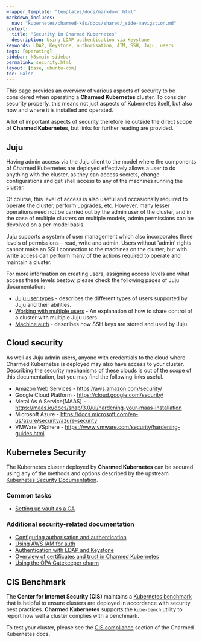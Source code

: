```yaml
---
wrapper_template: "templates/docs/markdown.html"
markdown_includes:
  nav: "kubernetes/charmed-k8s/docs/shared/_side-navigation.md"
context:
  title: "Security in Charmed Kubernetes"
  description: Using LDAP authentication via Keystone
keywords: LDAP, Keystone, authorisation, AIM, SSH, Juju, users
tags: [operating]
sidebar: k8smain-sidebar
permalink: security.html
layout: [base, ubuntu-com]
toc: False
---
```


This page provides an overview of various aspects of security to be considered
when operating a **Charmed Kubernetes** cluster. To consider security properly,
this means not just aspects of Kubernetes itself, but also how and where
it is installed and operated.

A lot of important aspects of security therefore lie outside the direct scope
of **Charmed Kubernetes**, but links for further reading
are provided.


## Juju

Having admin access via the Juju client to the model where the components
of Charmed Kubernetes are deployed effectively allows a user to do
anything with the cluster, as they can access secrets, change configurations
and get shell access to any of the machines running the cluster.

Of course, this level of access is also useful and occasionally required to
operate the cluster, perform upgrades, etc. However, many lesser
operations need not be carried out by the admin user of the cluster, and in the
case of multiple clusters on multiple models, admin permissions can be devolved
on a per-model basis.

Juju supports a system of user management which also incorporates three levels
of permissions - read, write and admin. Users without 'admin' rights cannot
make an SSH connection to the machines on the cluster, but with write access
can perform many of the actions required to operate and maintain a cluster.

For more information on creating users, assigning access levels and what access
these levels bestow, please check the following pages of Juju documentation:

-   [Juju user types][juju-user-types] - describes the different types of users
    supported by Juju and their abilities.
-   [Working with multiple users][juju-users] - An explanation of how to share control of
    a cluster with multiple Juju users.
-   [Machine auth][] - describes how SSH keys are stored and used by Juju.


## Cloud security

As well as Juju admin users, anyone with credentials to the cloud where
Charmed Kubernetes is deployed may also have access to your cluster. Describing
the security mechanisms of these clouds is out of the scope of this
documentation, but you may find the following links useful.

-   Amazon Web Services -	<https://aws.amazon.com/security/>
-   Google Cloud Platform	- <https://cloud.google.com/security/>
-   Metal As A Service(MAAS) -  <https://maas.io/docs/snap/3.0/ui/hardening-your-maas-installation>
-   Microsoft Azure	- <https://docs.microsoft.com/en-us/azure/security/azure-security>
-   VMWare VSphere	- <https://www.vmware.com/security/hardening-guides.html>

## Kubernetes Security

The Kubernetes cluster deployed by **Charmed Kubernetes** can be secured using
any of the methods and options described by the upstream
[Kubernetes Security Documentation][].


### Common tasks

-   [Setting up vault as a CA][k8s-vault]


### Additional security-related documentation

-   [Configuring authorisation and authentication][k8s-auth]
-   [Using AWS IAM for auth][k8s-aws-iam]
-   [Authentication with LDAP and Keystone][k8s-ldap]
-   [Overview of certificates and trust in Charmed Kubernetes][k8s-trust]
-   [Using the OPA Gatekeeper charm][k8s-gatekeeper]

## CIS Benchmark

The **Center for Internet Security (CIS)** maintains a
[Kubernetes benchmark][cis-benchmark] that is helpful to ensure clusters are
deployed in accordance with security best practices. **Charmed Kubernetes**
supports the `kube-bench` utility to report how well a cluster complies
with a benchmark.

To test your cluster, please see the
[CIS compliance][] section of the Charmed Kubernetes docs.


<!-- LINKS -->

[cis-benchmark]: https://www.cisecurity.org/benchmark/kubernetes/
[Kubernetes Security documentation]: https://kubernetes.io/docs/concepts/security/overview/
[Machine auth]: https://juju.is/docs/juju/accessing-individual-machines-with-ssh
[juju-users]: https://juju.is/docs/juju/manage-users
[juju-user-types]: https://juju.is/docs/juju/user
[CIS compliance]: /kubernetes/charmed-k8s/docs/cis-compliance
[k8s-auth]: /kubernetes/charmed-k8s/docs/auth
[k8s-aws-iam]: /kubernetes/charmed-k8s/docs/aws-iam-auth
[k8s-ldap]: /kubernetes/charmed-k8s/docs/ldap
[k8s-trust]: /kubernetes/charmed-k8s/docs/certs-and-trust
[k8s-vault]: /kubernetes/charmed-k8s/docs/using-vault
[k8s-gatekeeper]: /kubernetes/charmed-k8s/docs/gatekeeper
